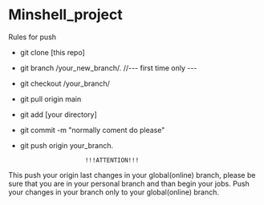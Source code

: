 # Minshell_project
Rules for push


- git clone [this repo]
- git branch /your_new_branch/.  //--- first time only ---
- git checkout /your_branch/
- git pull origin main
- git add [your directory]
- git commit -m "normally coment do please"
- git push origin your_branch. 

                        !!!ATTENTION!!! 
This push your origin last changes in your global(online) branch,
please be sure that you are in your personal branch and than begin your jobs.
Push your changes in your branch only to your global(online) branch.
